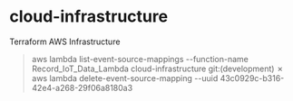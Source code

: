 # cloud-infrastructure
Terraform AWS Infrastructure


> aws lambda list-event-source-mappings --function-name Record_IoT_Data_Lambda
> cloud-infrastructure git:(development) ✗ aws lambda delete-event-source-mapping --uuid 43c0929c-b316-42e4-a268-29f06a8180a3